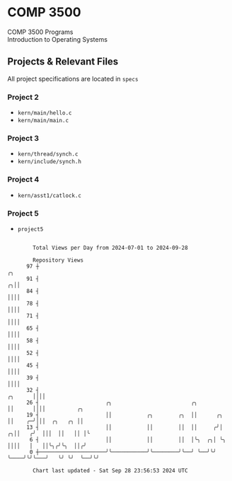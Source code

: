 # COMP 3500
COMP 3500 Programs  
Introduction to Operating Systems  
## Projects & Relevant Files
All project specifications are located in `specs`
### Project 2
- `kern/main/hello.c`
- `kern/main/main.c`
### Project 3
- `kern/thread/synch.c`
- `kern/include/synch.h`
### Project 4
- `kern/asst1/catlock.c`
### Project 5
- `project5`

```

        Total Views per Day from 2024-07-01 to 2024-09-28

        Repository Views
      97 ┼                                                                           ╭╮
      91 ┤                                                                         ╭╮││
      84 ┤                                                                         ││││
      78 ┤                                                                         ││││
      71 ┤                                                                         ││││
      65 ┤                                                                         ││││
      58 ┤                                                                         ││││
      52 ┤                                                                         ││││
      45 ┤                                                                         ││││
      39 ┤                                                                         ││││
      32 ┤                                                                 ╭╮      ││││
      26 ┤                     ╭╮                         ╭╮               ││      ││││          ╭╮
      19 ┤                     ││           ╭╮        ╭╮  ││      ╭╮       ││    ╭─╯│││  ╭╮   ╭╮ ││
      13 ┤                     ││           ││        ││  ││     ╭╯│     ╭╮││   ╭╯  │││  ││   ││ │╰
       6 ┤                     ││           ││        ││  │╰╮  ╭╮│ ╰╮    ││││   │   ││╰╮╭╯╰╮  ││╭╯
       0 ┼─────────────────────╯╰───────────╯╰────────╯╰──╯ ╰──╯╰╯  ╰────╯╰╯╰───╯   ╰╯ ╰╯  ╰──╯╰╯

        Chart last updated - Sat Sep 28 23:56:53 2024 UTC
        
```
